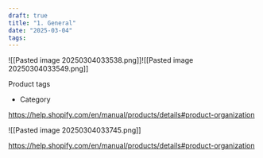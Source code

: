 ```yaml
---
draft: true
title: "1. General"
date: "2025-03-04"
tags: 
---
```

![[Pasted image 20250304033538.png]]![[Pasted image 20250304033549.png]]



Product tags
- Category


https://help.shopify.com/en/manual/products/details#product-organization

![[Pasted image 20250304033745.png]]

https://help.shopify.com/en/manual/products/details#product-organization